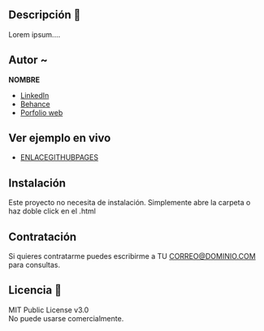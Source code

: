 ## Descripción 🧾

Lorem ipsum....

## Autor ~
**NOMBRE**

* [LinkedIn](https://www.linkedin.com/in/midominio/)
* [Behance](https://www.behance.net/midominio)
* [Porfolio web](https://midominio.es/)

## Ver ejemplo en vivo
- [ENLACEGITHUBPAGES](ENLACEGITHUBPAGES)

## Instalación
Este proyecto no necesita de instalación. Simplemente abre la carpeta o haz doble click en el .html

## Contratación
Si quieres contratarme puedes escribirme a TU CORREO@DOMINIO.COM para consultas.

## Licencia 📄
MIT Public License v3.0  
No puede usarse comercialmente.
